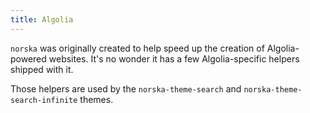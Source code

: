 ```yaml
---
title: Algolia
---
```


`norska` was originally created to help speed up the creation of Algolia-powered
websites. It's no wonder it has a few Algolia-specific helpers shipped with it.

Those helpers are used by the `norska-theme-search` and
`norska-theme-search-infinite` themes.
